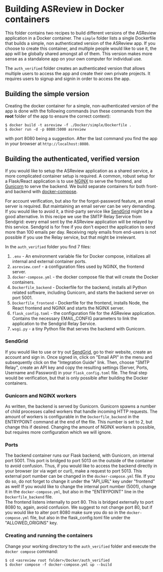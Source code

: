 # Building ASReview in Docker containers

This folder contains two recipes to build different versions of the ASReview application in a Docker container. The `simple` folder lists a single Dockerfile that builds a simple, non authenticated version of the ASReview app. If you choose to create this container, and multiple people would like to use it, the app will be globally shared amongst all of them. This version makes more sense as a standalone app on your own computer for individual use.

The `auth_verified` folder creates an authenticated version that allows multiple users to access the app and create their own private projects. It requires users to signup and signin in order to access the app.

## Building the simple version

Creating the docker container for a simple, non-authenticated version of the app is done with the following commands (run these commands from the __root__ folder of the app to ensure the correct context):

```
$ docker build -t asreview -f ./Docker/simple/Dockerfile .
$ docker run -d -p 8080:5000 asreview
```

with port 8080 being a suggestion. After the last command you find the app in your browser at `http://localhost:8080`.

## Building the authenticated, verified version

If you would like to setup the ASReview application as a shared service, a more complicated container setup is required. A common, robust setup for a Flask/React application is to use [NGINX](https://www.nginx.com/) to serve the frontend, and [Gunicorn](https://gunicorn.org/) to serve the backend. We build separate containers for both front- and backend with [docker-compose](https://docs.docker.com/compose/).

For account verification, but also for the forgot-password feature, an email server is required. But maintaining an email server can be very demanding. If you would like to avoid it, a third-party service like [SendGrid](https://sendgrid.com/) might be a good alternative. In this recipe we use the SMTP Relay Service from Sendgrid: every email sent by the ASReview application will be relayed by this service. Sendgrid is for free if you don't expect the application to send more than 100 emails per day. Receiving reply emails from end-users is not possible if you use the Relay service, but that might be irrelevant.

In the `auth_verified` folder you find 7 files:
1. `.env` - An environment variable file for Docker compose, initializes all internal and external container ports.
2. `asreview.conf` - a configuration files used by NGINX, the frontend server.
3. `docker-compose.yml` - the docker compose file that will create the Docker containers.
4. `Dockerfile_backend` - Dockerfile for the backend, installs all Python related software, including Gunicorn, and starts the backend server on port 5001.
5. `Dockerfile_frontend` - Dockerfile for the frontend, installs Node, the React frontend and NGINX and starts the NGINX server.
6. `flask_config.toml` - the configuration file for the ASReview application. Contains the necessary EMAIL_CONFIG parameters to link the application to the Sendgrid Relay Service.
7. `wsgi.py` - a tiny Python file that serves the backend with Gunicorn.

### SendGrid

If you would like to use or try out [SendGrid](https://sendgrid.com/), go to their website, create an account and sign in. Once signed in, click on "Email API" in the menu and subsequently click on the "Integration Guide" link. Then, choose "SMTP Relay", create an API key and copy the resulting settings (Server, Ports, Username and Password) in your `flask_config.toml` file. The final step would be verification, but that is only possible after building the Docker containers.

### Gunicorn and NGINX workers

As written, the backend is served by Gunicorn. Gunicorn spawns a number of child processes called workers that handle incoming HTTP requests. The amount of workers is configurable in the `Dockerfile_backend` in the ENTRYPOINT command at the end of the file. This number is set to 2, but change this if desired. Changing the amount of NGINX workers is possible, but requires more configuration which we will ignore.

### Ports

The backend container runs our Flask backend, with Gunicorn, on internal port 5001. This port is bridged to port 5013 on the outside of the container to avoid confusion. Thus, if you would like to access the backend directly in your browser (or via wget or curl), make a request to port 5013. This external port number can be changed in the `docker-compose.yml` file. If you do so, do not forget to change it under the "API_URL" key under "frontend" as well! If you would like to change the internal port number (5001), change it in the `docker-compose.yml`, but also in the "ENTRYPOINT" line in the `Dockerfile_backend` file.\
The frontend listens internally to port 80. This is bridged externally to port 8080 to, again, avoid confusion. We suggest to not change port 80, but if you would like to alter port 8080 make sure you do so in the `docker-compose.yml` file, but also in the flask_config.toml file under the "ALLOWED_ORIGINS" key.

### Creating and running the containers

Change your working directory to the `auth_verified` folder and execute the `docker compose` command:

```
$ cd <asreview root folder>/Docker/auth_verified
$ docker compose -f docker-compose.yml up --build
```